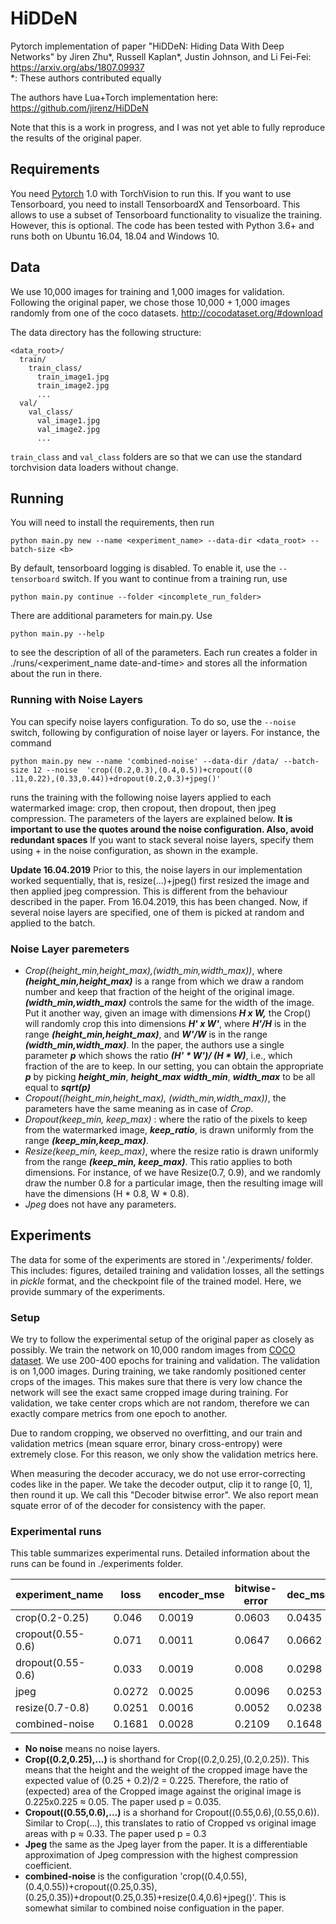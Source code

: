 # HiDDeN
Pytorch implementation of paper "HiDDeN: Hiding Data With Deep Networks" by Jiren Zhu*, Russell Kaplan*, Justin Johnson, and Li Fei-Fei: https://arxiv.org/abs/1807.09937  
*: These authors contributed equally

The authors have Lua+Torch implementation here: https://github.com/jirenz/HiDDeN

Note that this is a work in progress, and I was not yet able to fully reproduce the results of the original paper.

## Requirements

You need [Pytorch](https://pytorch.org/) 1.0 with TorchVision to run this.
If you want to use Tensorboard, you need to install TensorboardX and Tensorboard. This allows to use a subset of Tensorboard functionality to visualize the training. However, this is optional.
The code has been tested with Python 3.6+ and runs both on Ubuntu 16.04, 18.04 and Windows 10.

## Data

We use 10,000 images for training and 1,000 images for validation. Following the original paper, we chose 
those 10,000 + 1,000 images randomly from one of the coco datasets.  http://cocodataset.org/#download

The data directory has the following structure:
```
<data_root>/
  train/
    train_class/
      train_image1.jpg
      train_image2.jpg
      ...
  val/
    val_class/
      val_image1.jpg
      val_image2.jpg
      ...
```

```train_class``` and ```val_class``` folders are so that we can use the standard torchvision data loaders without change.

## Running

You will need to install the requirements, then run 
```
python main.py new --name <experiment_name> --data-dir <data_root> --batch-size <b> 
```
By default, tensorboard logging is disabled. To enable it, use the ```--tensorboard``` switch. 
If you want to continue from a training run, use 
```
python main.py continue --folder <incomplete_run_folder>
```
There are additional parameters for main.py. Use
```
python main.py --help
```
to see the description of all of the parameters.
Each run creates a folder in ./runs/<experiment_name date-and-time> and stores all the information about the run in there.


### Running with Noise Layers
You can specify noise layers configuration. To do so, use the ```--noise``` switch, following by configuration of noise layer or layers.
For instance, the command 
```
python main.py new --name 'combined-noise' --data-dir /data/ --batch-size 12 --noise  'crop((0.2,0.3),(0.4,0.5))+cropout((0
.11,0.22),(0.33,0.44))+dropout(0.2,0.3)+jpeg()'
```
runs the training with the following noise layers applied to each watermarked image: crop, then cropout, then dropout, then jpeg compression. The parameters of the layers are explained below. **It is important to use the quotes around the noise configuration. Also, avoid redundant spaces** If you want to stack several noise layers, specify them using + in the noise configuration, as shown in the example. 

**Update 16.04.2019**
Prior to this, the noise layers in our implementation worked sequentially, that is, resize(...)+jpeg() first resized the image and then applied jpeg compression. This is different from the behaviour described in the paper. From 16.04.2019, this has been changed. Now, if several noise layers are specified, one of them is picked at random and applied to the batch.

### Noise Layer paremeters
* _Crop((height_min,height_max),(width_min,width_max))_, where **_(height_min,height_max)_** is a range from which we draw a random number and keep that fraction of the height of the original image. **_(width_min,width_max)_** controls the same for the width of the image. 
Put it another way, given an image with dimensions **_H x W,_** the Crop() will randomly crop this into dimensions **_H' x W'_**, where **_H'/H_** is in the range **_(height_min,height_max)_**, and **_W'/W_** is in the range **_(width_min,width_max)_**. In the paper, the authors use a single parameter **_p_** which shows the ratio **_(H' * W')/ (H * W)_**, i.e., which fraction of the are to keep. In our setting, you can obtain the appropriate **_p_** by picking **_height_min_**, **_height_max_**  **_width_min_**, **_width_max_** to be all equal to **_sqrt(p)_**
*  _Cropout((height_min,height_max), (width_min,width_max))_, the parameters have the same meaning as in case of _Crop_. 
* _Dropout(keep_min, keep_max)_ : where the ratio of the pixels to keep from the watermarked image, **_keep_ratio_**, is drawn uniformly from the range **_(keep_min,keep_max)_**.
* _Resize(keep_min, keep_max)_, where the resize ratio is drawn uniformly from the range **_(keep_min, keep_max)_**. This ratio applies to both dimensions. For instance, of we have Resize(0.7, 0.9), and we randomly draw the number 0.8 for a particular image, then the resulting image will have the dimensions (H * 0.8, W * 0.8).
* _Jpeg_ does not have any parameters. 


## Experiments
The data for some of the experiments are stored in './experiments/<name of the experiment> folder. This includes: figures, detailed training and validation losses, all the settings in *pickle* format, and the checkpoint file of the trained model. Here, we provide summary of the experiments.

### Setup
We try to follow the experimental setup of the original paper as closely as possibly.
We train the network on 10,000 random images from [COCO dataset](http://cocodataset.org/#home). We use 200-400 epochs for training and validation.
The validation is on 1,000 images. During training, we take randomly positioned center crops of the images. This makes sure that there is very low chance the network will see the exact same cropped image during training. For validation, we take center crops which are not random, therefore we can exactly compare metrics from one epoch to another. 

Due to random cropping, we observed no overfitting, and our train and validation metrics (mean square error, binary cross-entropy) were extremely close. For this reason, we only show the validation metrics here. 

When measuring the decoder accuracy, we do not use error-correcting codes like in the paper. We take the decoder output, clip it to range [0, 1], then round it up. We call this "Decoder bitwise error". We also report mean squate error of of the decoder for consistency with the paper.


### Experimental runs 

This table summarizes experimental runs. Detailed information about the runs can be found in ./experiments folder.

|experiment_name | loss | encoder_mse | bitwise-error | dec_mse | epoch |
|----------------------------|----------------|----------------|------------------------|-------------|----------------|
|crop(0.2-0.25) | 0.046 | 0.0019 | 0.0603 | 0.0435 | 300 |
|cropout(0.55-0.6) | 0.071 | 0.0011 | 0.0647 | 0.0662 | 300 |
|dropout(0.55-0.6) | 0.033 | 0.0019 | 0.008 | 0.0298 | 300 |
|jpeg | 0.0272 | 0.0025 | 0.0096 | 0.0253 | 300 | 
|resize(0.7-0.8) | 0.0251 | 0.0016 | 0.0052 | 0.0238 | 300 | 
|combined-noise| 0.1681 | 0.0028 | 0.2109 | 0.1648 | 400 | 


* **No noise** means no noise layers.
* **Crop((0.2,0.25),...)** is shorthand for Crop((0.2,0.25),(0.2,0.25)). This means that the height and the weight of the cropped image have the expected value of (0.25 + 0.2)/2 = 0.225. Therefore, the ratio of (expected) area of the  Cropped image against the original image is 0.225x0.225 ≈ 0.05. The paper used p = 0.035.
* **Cropout((0.55,0.6),...)** is a shorhand for Cropout((0.55,0.6),(0.55,0.6)). Similar to Crop(...), this translates to ratio of Cropped vs original image areas with p ≈ 0.33. The paper used p = 0.3
* **Jpeg** the same as the Jpeg layer from the paper. It is a differentiable approximation of Jpeg compression with the highest compression coefficient.
* **combined-noise** is the configuration 'crop((0.4,0.55),(0.4,0.55))+cropout((0.25,0.35),(0.25,0.35))+dropout(0.25,0.35)+resize(0.4,0.6)+jpeg()'. This is somewhat similar to combined noise configuation in the paper. 


